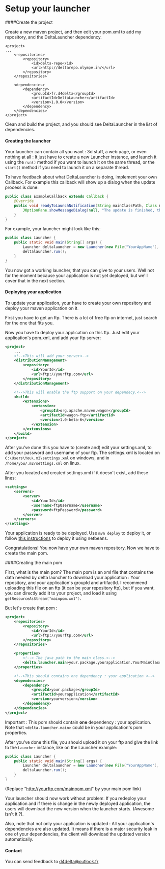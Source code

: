 # Setup your launcher

####Create the project

Create a new maven project, and then edit your pom.xml to add my repository, and the DeltaLauncher dependency.

```
<project>
...
	<repositories>
		<repository>
			<id>delta-repo</id>
			<url>http://deltarepo.olympe.in/</url>
		</repository>
	</repositories>

	<dependencies>
		<dependency>
			<groupId>fr.d4delta</groupId>
			<artifactId>DeltaLauncher</artifactId>
			<version>1.0.0</version>
		</dependency>
	</dependencies>
</project>
```
Clean and build the project, and you should see DeltaLauncher in the list of dependencies.

#### Creating the launcher
Your launcher can contain all you want : 3d stuff, a web page, or even nothing at all : It just have to create a new Launcher instance, and launch it using the `run()` method if you want to launch it on the same thread, or the `start()` method if you need to launch it on a separate thread.

To have feedback about what DeltaLauncher is doing, implement your own Callback. For example this callback will show up a dialog when the update process is done:
```java
public class ExampleCallback extends Callback {
	@Override
	public void readyToLaunchNotification(String mainClassPath, Class mainClass, Method main) {
		JOptionPane.showMessageDialog(null, "The update is finished, the program will now launch.");	
	}
}
```
For example, your launcher might look like this:
```java
public class Launcher {
	public static void main(String[] args) {
		Launcher deltalauncher = new Launcher(new File("YourAppName"), new URL("http://yourftp.com/mainpom.xml").openStream(), new ExampleCallback()); 
		deltalauncher.run();
	}
}
```

You now got a working launcher, that you can give to your users. Well not for the moment because your application is not yet deployed, but we'll cover that in the next section.

#### Deploying your  application

To update your application, your have to create your own repository and deploy your maven application on it.

First you have to get an ftp. There is a lot of free ftp on internet, just search for the one that fits you.

Now you have to deploy your application on this ftp.
Just edit your application's pom.xml, and add your ftp server:

```xml
<project>
	...
	<!-->This will add your server<-->
	<distributionManagement>
		<repository>
			<id>YourId</id>
			<url>ftp://yourftp.com</url>
		</repository>
	</distributionManagement>

	<!-->This will enable the ftp support on your dependecy.<-->
	<build>
		<extensions>
			<extension>
				<groupId>org.apache.maven.wagon</groupId>
				<artifactId>wagon-ftp</artifactId>
				<version>1.0-beta-6</version>
			</extension>
		</extensions>
	</build>
</project>	
```

After you've done this you have to (create and) edit your settings.xml, to add your password and username of your ftp.
The settings.xml is located on `C:\Users\You\.m2\settings.xml` on windows, and in `/home/you/.m2/settings.xml` on linux.

After you located and created settings.xml if it doesn't exist, add these lines:

```xml
<settings>
	<servers>
		<server>
			<id>YourId</id>
			<username>ftpUsername</username>
			<password>ftpPassword</password>
		</server>
	</servers>
</settings>
```
Your application is ready to be deployed. Use `mvn deploy` to deploy it, or follow [this instructions](http://maxrohde.com/2013/02/11/deploy-maven-project-with-netbeans/) to deploy it using netbeans.

Congratulations! You now have your own maven repository. Now we have to create the main pom.

####Creating the main pom

First, what is the main pom? The main pom is an xml file that contains the data needed by delta launcher to download your application : Your repository, and your application's groupId and artifactId. I recommend uploading this file on an ftp (it can be your repository ftp), but if you want, you can directly add it to your project, and load it using ```getResourceAsStream("mainpom.xml")```.

But let's create that pom :

```xml
<project>
	<repositories>
		<repository>
			<id>YourId</id>
			<url>ftp://yourftp.com</url>
		</repository>
	</repositories>

	<properties>
		<!--> The java path to the main class.<-->
		<delta.launcher.main>your.package.yourapplication.YourMainClass</delta.launcher.main>
	</properties>

	<!-->This should contains one dependency : your application <-->
	<dependencies>
		<dependency>
			<groupId>your.package</groupId>
			<artifactId>yourapplication</artifactId>
			<version>yourversion</version>
		</dependency>
	</dependencies>
</project>
```
Important : This pom should contain **one** dependency : your application.
Note that ```<delta.launcher.main>``` could be in your application's pom properties.

After you've done this file, you should upload it on your ftp and give the link to the `Launcher` instance, like on the Launcher example:

```java
public class Launcher {
	public static void main(String[] args) {
		Launcher deltalauncher = new Launcher(new File("YourAppName"), new URL("http://yourftp.com/mainpom.xml").openStream(), new ExampleCallback()); 
		deltalauncher.run();
	}
}
```
(Replace "http://yourftp.com/mainpom.xml" by your main pom link)

Your launcher should now work without problem: If you redeploy your application and if there is change in the newly deployed application,  the users will download the new version when the launcher starts. (Awesome isn't it ?). 

Also, note that not only your application is updated : All your application's dependencies are also updated. It means if there is a major security leak in one of your dependencies, the client will download the updated version automatically.

#### Contact
You can send feedback to [d4delta@outlook.fr](d4delta@outlook.fr)
